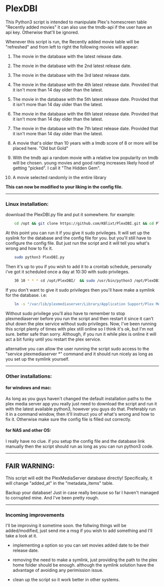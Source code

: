 # PlexDBI
This Python3 script is intended to manipulate Plex's homescreen table "Recently added movies" it can also use the tmdb-api
if the user have an api key. Otherwise that'll be ignored.

Whenever this script is run, the Recently added movie table will be "refreshed" and from left to right
the following movies will appear:

1. The movie in the database with the latest release date.
2. The movie in the database with the 2nd latest release date.
3. The movie in the database with the 3rd latest release date.
4. The movie in the database with the 4th latest release date. Provided that it isn't more than 14 day older than the latest.
5. The movie in the database with the 5th latest release date. Provided that it isn't more than 14 day older than the latest.
6. The movie in the database with the 6th latest release date. Provided that it isn't more than 14 day older than the latest.
7. The movie in the database with the 7th latest release date. Provided that it isn't more than 14 day older than the latest.

8. A movie that's older than 10 years with a Imdb score of 8 or more will be placed here. "Old but Gold"

9. With  the tmdb api a random movie with a relative low popularity on tmdb will be chosen.
   young movies and good rating increases likely hood of getting "picked". I call it "The Hidden Gem".

10. A movie selected randomly in the entire library

**This can now be modified to your liking in the config file.**

----------
### Linux installation:

download the PlexDBI.py file and put it somewhere. for example:
```sh
    cd /opt && git clone https://github.com/KBlixt/PlexDBI.git && cd PlexDBI
```
At this point you can run it if you give it sudo privileges. It will set up the syslink for the database and the config file for you.
but you'll still have to configure the config file. But just run the script and it will tell you what's wrong
and how to fix it.
```sh
    sudo python3 PlexDBI.py
```
Then it's up to you if you wish to add it to a crontab schedule, personally i've got it scheduled once a day at 10:30
with sudo privileges.
```sh
    30 10 * * * cd /opt/PlexDBI/  && sudo /usr/bin/python3 /opt/PlexDBI/PlexDBI.py
```
If you don't want to give it sudo privileges then you'll have make a symlink for the database. i.e:
```sh
    ln -s "/var/lib/plexmediaserver/Library/Application Support/Plex Media Server/Plug-in Support/Databases/com.plexapp.plugins.library.db" PlexDatabase.db
```
Without sudo privilege you'll also have to remember to stop plexmediaserver before you run the script and then restart it
since it can't shut down the plex service without sudo privileges. Now, I've been running this script plenty of times
with plex still online so I think it's ok, but I'm not sure. better safe than sorry. Although, if you run it while
plex is online it will act a bit funky until you restart the plex service.

alternative you can allow the user running the script sudo access to the "service plexmediaserver \*" command and it should run nicely as long as you set up the symlink yourself. 

----------
### Other installations:

#### for windows and mac:
As long as you guys haven't changed the default installation paths to the plex media server app
you really just need to download the script and run it with the latest available python3, however you guys do that.
Preferably run it in a command window, then it'll instruct you of what's wrong and how to fix it. Otherwise make sure
the config file is filled out correctly.

#### for NAS and other OS:
I really have no clue. if you setup the config file and the database link manually then the
script should run as long as you can run python3 code.

----------
## FAIR WARNING:

This script will edit the PlexMediaServer database directly! Specifically, it will change "added_at" in the
"metadata_items" table.

Backup your database! Just in case really because so far I haven't managed to corrupted mine. And I've been pretty rough.

----------

### Incoming improvements
I'll be improving it sometime soon. the follwing things will be added/modified, just send me a msg if you wish to add something and I'll
take a look at it.

- implementing a option so you can set movies added date to be their release date. 

- removing the need to make a symlink, just providing the path to the plex home folder should be enough. although the symlink solution 
have the advantage of avoiding any perimission issue.

- clean up the script so it work better in other systems.
